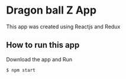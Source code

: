  # Dragon ball Z App
This app was created using Reactjs and Redux 

## How to run this app

Download the app and Run
```bash
$ npm start
```
 
 

 
